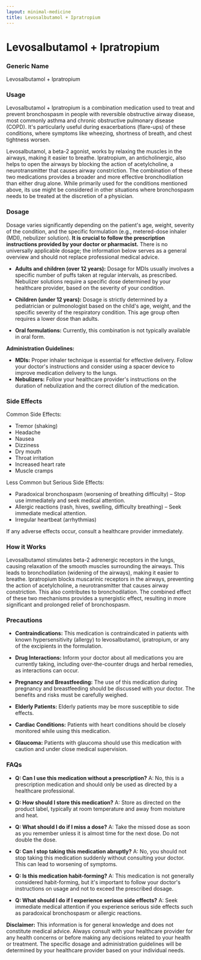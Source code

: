 ```yaml
---
layout: minimal-medicine
title: Levosalbutamol + Ipratropium
---
```


# Levosalbutamol + Ipratropium
### Generic Name
Levosalbutamol + Ipratropium

### Usage

Levosalbutamol + Ipratropium is a combination medication used to treat and prevent bronchospasm in people with reversible obstructive airway disease, most commonly asthma and chronic obstructive pulmonary disease (COPD).  It's particularly useful during exacerbations (flare-ups) of these conditions, where symptoms like wheezing, shortness of breath, and chest tightness worsen.

Levosalbutamol, a beta-2 agonist, works by relaxing the muscles in the airways, making it easier to breathe. Ipratropium, an anticholinergic, also helps to open the airways by blocking the action of acetylcholine, a neurotransmitter that causes airway constriction.  The combination of these two medications provides a broader and more effective bronchodilation than either drug alone. While primarily used for the conditions mentioned above, its use might be considered in other situations where bronchospasm needs to be treated at the discretion of a physician.

### Dosage

Dosage varies significantly depending on the patient's age, weight, severity of the condition, and the specific formulation (e.g., metered-dose inhaler (MDI), nebulizer solution).  **It is crucial to follow the prescription instructions provided by your doctor or pharmacist.**  There is no universally applicable dosage; the information below serves as a general overview and should not replace professional medical advice.


* **Adults and children (over 12 years):**  Dosage for MDIs usually involves a specific number of puffs taken at regular intervals, as prescribed. Nebulizer solutions require a specific dose determined by your healthcare provider, based on the severity of your condition.

* **Children (under 12 years):**  Dosage is strictly determined by a pediatrician or pulmonologist based on the child's age, weight, and the specific severity of the respiratory condition.  This age group often requires a lower dose than adults.

* **Oral formulations:**  Currently, this combination is not typically available in oral form.


**Administration Guidelines:**

* **MDIs:**  Proper inhaler technique is essential for effective delivery.  Follow your doctor's instructions and consider using a spacer device to improve medication delivery to the lungs.
* **Nebulizers:**  Follow your healthcare provider's instructions on the duration of nebulization and the correct dilution of the medication.


### Side Effects

Common Side Effects:

* Tremor (shaking)
* Headache
* Nausea
* Dizziness
* Dry mouth
* Throat irritation
* Increased heart rate
* Muscle cramps


Less Common but Serious Side Effects:

* Paradoxical bronchospasm (worsening of breathing difficulty) – Stop use immediately and seek medical attention.
* Allergic reactions (rash, hives, swelling, difficulty breathing) – Seek immediate medical attention.
* Irregular heartbeat (arrhythmias)


If any adverse effects occur, consult a healthcare provider immediately.


### How it Works

Levosalbutamol stimulates beta-2 adrenergic receptors in the lungs, causing relaxation of the smooth muscles surrounding the airways.  This leads to bronchodilation (widening of the airways), making it easier to breathe.  Ipratropium blocks muscarinic receptors in the airways, preventing the action of acetylcholine, a neurotransmitter that causes airway constriction.  This also contributes to bronchodilation. The combined effect of these two mechanisms provides a synergistic effect, resulting in more significant and prolonged relief of bronchospasm.


### Precautions

* **Contraindications:**  This medication is contraindicated in patients with known hypersensitivity (allergy) to levosalbutamol, ipratropium, or any of the excipients in the formulation.

* **Drug Interactions:**  Inform your doctor about all medications you are currently taking, including over-the-counter drugs and herbal remedies, as interactions can occur.

* **Pregnancy and Breastfeeding:**  The use of this medication during pregnancy and breastfeeding should be discussed with your doctor.  The benefits and risks must be carefully weighed.

* **Elderly Patients:**  Elderly patients may be more susceptible to side effects.

* **Cardiac Conditions:**  Patients with heart conditions should be closely monitored while using this medication.

* **Glaucoma:**  Patients with glaucoma should use this medication with caution and under close medical supervision.


### FAQs

* **Q: Can I use this medication without a prescription?** A: No, this is a prescription medication and should only be used as directed by a healthcare professional.


* **Q: How should I store this medication?** A: Store as directed on the product label, typically at room temperature and away from moisture and heat.


* **Q: What should I do if I miss a dose?** A: Take the missed dose as soon as you remember unless it is almost time for the next dose. Do not double the dose.


* **Q: Can I stop taking this medication abruptly?** A: No, you should not stop taking this medication suddenly without consulting your doctor.  This can lead to worsening of symptoms.


* **Q: Is this medication habit-forming?** A:  This medication is not generally considered habit-forming, but it's important to follow your doctor's instructions on usage and not to exceed the prescribed dosage.


* **Q: What should I do if I experience serious side effects?** A: Seek immediate medical attention if you experience serious side effects such as paradoxical bronchospasm or allergic reactions.

**Disclaimer:** This information is for general knowledge and does not constitute medical advice. Always consult with your healthcare provider for any health concerns or before making any decisions related to your health or treatment.  The specific dosage and administration guidelines will be determined by your healthcare provider based on your individual needs.
